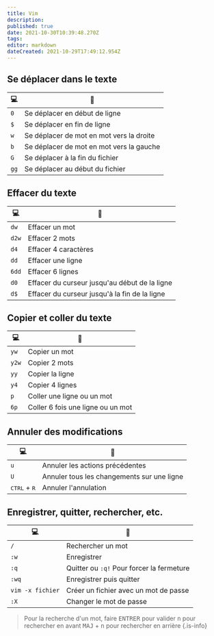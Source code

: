 ```yaml
---
title: Vim
description: 
published: true
date: 2021-10-30T10:39:48.270Z
tags: 
editor: markdown
dateCreated: 2021-10-29T17:49:12.954Z
---
```


## Se déplacer dans le texte
|:computer:|:newspaper:|
|-|-|
|`0`| Se déplacer en début de ligne |
|`$`| Se déplacer en fin de ligne |
|`w`| Se déplacer de mot en mot vers la droite |
|`b`| Se déplacer de mot en mot vers la gauche |
|`G`| Se déplacer à la fin du fichier |
|`gg`| Se déplacer au début du fichier |

## Effacer du texte
|:computer:|:newspaper:|
|-|-|
|`dw`| Effacer un mot |
|`d2w`| Effacer 2 mots |
|`d4`| Effacer 4 caractères |
|`dd`| Effacer une ligne |
|`6dd`| Effacer 6 lignes |
|`d0`| Effacer du curseur jusqu'au début de la ligne |
|`d$`| Effacer du curseur jusqu'à la fin de la ligne |

## Copier et coller du texte
|:computer:|:newspaper:|
|-|-|
|`yw`| Copier un mot |
|`y2w`| Copier 2 mots |
|`yy`| Copier la ligne |
|`y4`| Copier 4 lignes |
|`p`| Coller une ligne ou un mot |
|`6p`| Coller 6 fois une ligne ou un mot |

## Annuler des modifications
|:computer:|:newspaper:|
|-|-|
|`u`| Annuler les actions précédentes |
|`U`| Annuler tous les changements sur une ligne |
|<kbd>CTRL</kbd> + <kbd>R</kbd> | Annuler l'annulation |

## Enregistrer, quitter, rechercher, etc.
|:computer:|:newspaper:|
|-|-|
|`/`| Rechercher un mot |
|`:w`| Enregistrer |
|`:q`| Quitter ou `:q!` Pour forcer la fermeture |
|`:wq`| Enregistrer puis quitter |
|`vim -x fichier`| Créer un fichier avec un mot de passe |
|`:X`| Changer le mot de passe |

> Pour la recherche d'un mot, faire <kbd>ENTRER</kbd> pour valider
> <kbd>n</kbd> pour rechercher en avant 
> <kbd>MAJ</kbd> + <kbd>n</kbd> pour rechercher en arrière
{.is-info}
